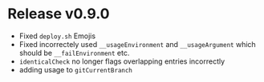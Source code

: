 # Release v0.9.0

- Fixed `deploy.sh` Emojis
- Fixed incorrectely used `__usageEnvironment` and `__usageArgument` which should be `__failEnvironment` etc.
- `identicalCheck` no longer flags overlapping entries incorrectly
- adding usage to `gitCurrentBranch`
